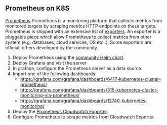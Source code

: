 ## Prometheus on K8S

[Prometheus](https://prometheus.io/docs/introduction/overview/) Prometheus is a monitoring platform that collects metrics from monitored targets by scraping metrics HTTP endpoints on these targets.
Prometheus is shipped with an extensive list of [exporters](https://prometheus.io/docs/instrumenting/exporters/). An exporter is a pluggable piece which allow Prometheus to collect metrics from other system (e.g. databases, cloud services, OS etc..). Some exporters are official, others developed by the community.

1. Deploy Prometheus using the [community Helm chart](https://github.com/prometheus-community/helm-charts/tree/main/charts/prometheus).
2. Deploy Grafana and visit the server
3. In grafana, configure the Prometheus server as a data source.
4. Import one of the following dashboards:
    - https://grafana.com/grafana/dashboards/6417-kubernetes-cluster-prometheus/
    - https://grafana.com/grafana/dashboards/315-kubernetes-cluster-monitoring-via-prometheus/
    - https://grafana.com/grafana/dashboards/12740-kubernetes-monitoring/
5. Deploy the [Prometheus Cloudwatch Exporter](https://github.com/prometheus-community/helm-charts/tree/main/charts/prometheus-cloudwatch-exporter).
6. Configure Prometheus to scrape metrics from Cloudwatch Exporter.